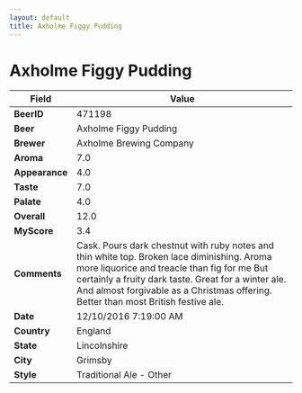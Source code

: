 ```yaml
---
layout: default
title: Axholme Figgy Pudding
---
```


# Axholme Figgy Pudding

| Field         | Value     |
|---------------|-----------|
| **BeerID** | 471198 |
| **Beer** | Axholme Figgy Pudding |
| **Brewer** | Axholme Brewing Company |
| **Aroma** | 7.0 |
| **Appearance** | 4.0 |
| **Taste** | 7.0 |
| **Palate** | 4.0 |
| **Overall** | 12.0 |
| **MyScore** | 3.4 |
| **Comments** | Cask. Pours dark chestnut with ruby notes and thin white top. Broken lace diminishing. Aroma more liquorice and treacle than fig for me But certainly a fruity dark taste. Great for a winter ale. And almost forgivable as a Christmas offering. Better than most British festive ale. |
| **Date** | 12/10/2016 7:19:00 AM |
| **Country** | England |
| **State** | Lincolnshire |
| **City** | Grimsby |
| **Style** | Traditional Ale - Other |
